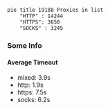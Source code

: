 
```mermaid
pie title 19188 Proxies in list
    "HTTP" : 14244
    "HTTPS": 3650
    "SOCKS" : 3245
```

### Some Info
#### Average Timeout

- mixed: 3.9s
- http: 1.9s
- https: 7.5s
- socks: 6.2s